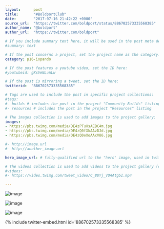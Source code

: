 ```yaml
---
layout:      post
title:       "#BoldportClub"
date:        "2017-07-16 21:42:22 +0000"
source_url:  "https://twitter.com/boldport/status/886702573335568385"
author_name: "@boldport"
author_url:  "https://twitter.com/boldport"

# If you include summary text here, it will be used in the post meta description instead of an excerpt from the post body
#summary: text

# If the post concerns a project, set the project name as the category:
category: p16-ixpando

# If the post features a youtube video, set the ID here:
#youtubeid: gXsVeNLuWLw

# If the post is mirroring a tweet, set the ID here:
twitterid:  "886702573335568385"

# Tags are used to include the post in specific project collections:
#tags:
#- builds # includes the post in the project "Community Builds" listing
#- resources # includes the post in the project "Resources" listing

# The images collection is used to add images to the project gallery:
images:
- https://pbs.twimg.com/media/DE4zPTuXsAEBC4m.jpg
- https://pbs.twimg.com/media/DE4zQ0fXkAAzDJd.jpg
- https://pbs.twimg.com/media/DE4zQ0eXoAAxV86.jpg

#- http://image.url
#- http://another_image.url

hero_image_url: # fully-qualified url to the "hero" image, used in twitter cards for example

# The videos collection is used to add videos to the project gallery (currently only mp4):
#videos:
#- https://video.twimg.com/tweet_video/C_8OYj_V0AAtg5I.mp4

---
```


![image](https://pbs.twimg.com/media/DE4zPTuXsAEBC4m.jpg)

![image](https://pbs.twimg.com/media/DE4zQ0fXkAAzDJd.jpg)

![image](https://pbs.twimg.com/media/DE4zQ0eXoAAxV86.jpg)

{% include twitter-embed.html id='886702573335568385' %}


